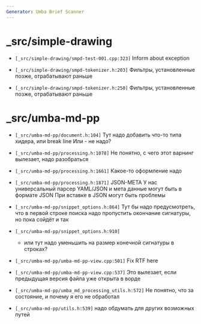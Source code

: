 ```yaml
---
Generator: Umba Brief Scanner
---
```


# _src/simple-drawing

- `[_src/simple-drawing/smpd-test-001.cpp:323]`
  Inform about exception

- `[_src/simple-drawing/smpd-tokenizer.h:203]`
  Фильтры, установленные позже, отрабатывают раньше

- `[_src/simple-drawing/smpd-tokenizer.h:250]`
  Фильтры, установленные позже, отрабатывают раньше



# _src/umba-md-pp

- `[_src/umba-md-pp/document.h:104]`
  Тут надо добавить что-то типа хидера, или break line Или - не надо?

- `[_src/umba-md-pp/processing.h:1078]`
  Не понятно, с чего этот варнинг вылезает, надо разобраться

- `[_src/umba-md-pp/processing.h:1661]`
  Какое-то оформление надо

- `[_src/umba-md-pp/processing.h:1871]`
  JSON-META У нас универсальный парсер YAML/JSON и мета данные могут быть в
  формате JSON При вставке в JSON могут быть проблемы

- `[_src/umba-md-pp/snippet_options.h:864]`
  Тут бы надо предусмотреть, что в первой строке поиска надо пропустить окончание
  сигнатуры, но пока сойдёт и так

- `[_src/umba-md-pp/snippet_options.h:910]`
  - или тут надо уменьшить на размер конечной сигнатуры в строках?

- `[_src/umba-md-pp/umba-md-pp-view.cpp:501]`
  Fix RTF here

- `[_src/umba-md-pp/umba-md-pp-view.cpp:537]`
  Это вылезает, если предыдущая версия файла уже открыта в ворде

- `[_src/umba-md-pp/umba_md_processing_utils.h:572]`
  Не понятно, что за состояние, и почему я его не обработал

- `[_src/umba-md-pp/utils.h:539]`
  надо обдумать для других возможных путей

